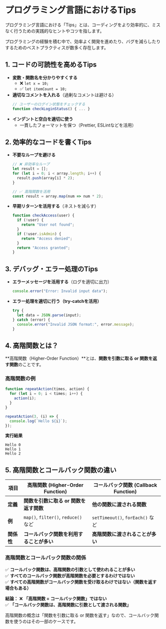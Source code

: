 # プログラミング言語におけるTips
プログラミング言語における「Tips」とは、コーディングをより効率的に、ミスなく行うための実践的なヒントやコツを指します。

プログラミングの経験を積む中で、効率よく開発を進めたり、バグを減らしたりするためのベストプラクティスが数多く存在します。

## 1. コードの可読性を高めるTips
- **変数・関数名を分かりやすくする**
  - ❌ `let x = 10;`
  - ✅ `let itemCount = 10;`
- **適切なコメントを入れる**（過剰なコメントは避ける）
  ```js
  // ユーザーのログイン状態をチェックする
  function checkLoginStatus() { ... }
  ```
- **インデントと空白を適切に使う**
  - 一貫したフォーマットを保つ（Prettier, ESLintなどを活用）

## 2. 効率的なコードを書くTips
- **不要なループを避ける**
  ```js
  // ❌ 非効率なループ
  let result = [];
  for (let i = 0; i < array.length; i++) {
    result.push(array[i] * 2);
  }
  
  // ✅ 高階関数を活用
  const result = array.map(num => num * 2);
  ```
- **早期リターンを活用する**（ネストを減らす）
  ```js
  function checkAccess(user) {
    if (!user) {
      return "User not found";
    }
    if (!user.isAdmin) {
      return "Access denied";
    }
    return "Access granted";
  }
  ```

## 3. デバッグ・エラー処理のTips
- **エラーメッセージを活用する**（ログを適切に出力）
  ```js
  console.error("Error: Invalid input data");
  ```
- **エラー処理を適切に行う（try-catchを活用）**
  ```js
  try {
    let data = JSON.parse(input);
  } catch (error) {
    console.error("Invalid JSON format:", error.message);
  }
  ```

## 4. 高階関数とは？
**高階関数（Higher-Order Function）**とは、**関数を引数に取る or 関数を返す関数**のことです。

### 高階関数の例
```js
function repeatAction(times, action) {
  for (let i = 0; i < times; i++) {
    action(i);
  }
}

repeatAction(3, (i) => {
  console.log(`Hello ${i}`);
});
```
**実行結果**
```
Hello 0
Hello 1
Hello 2
```

## 5. 高階関数とコールバック関数の違い
| 項目 | 高階関数 (Higher-Order Function) | コールバック関数 (Callback Function) |
|------|----------------------------------|----------------------------------|
| **定義** | **関数を引数に取る or 関数を返す関数** | **他の関数に渡される関数** |
| **例** | `map()`, `filter()`, `reduce()` など | `setTimeout()`, `forEach()` など |
| **関係性** | **コールバック関数を利用することが多い** | **高階関数に渡されることが多い** |

### 高階関数とコールバック関数の関係
✅ **コールバック関数は、高階関数の引数として使われることが多い**  
✅ **すべてのコールバック関数が高階関数を必要とするわけではない**  
✅ **すべての高階関数がコールバック関数を受け取るわけではない（関数を返す場合もある）**  

**結論：**
❌ **「高階関数 = コールバック関数」ではない**  
✅ **「コールバック関数は、高階関数に引数として渡される関数」**  

高階関数の概念は「関数を引数に取る or 関数を返す」なので、コールバック関数を使うのはその一部のケースです。
